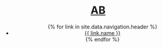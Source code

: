 <header class="header">
	<div class="container">
		<h1 class="header_title">
			<a href="/">
				<span class="header_title-short">AB</span>
				<!-- <span class="header__title-full">Axel Buob</span> -->
			</a>
		</h1>
		<div id="navbar_toggle" class="navbar_toggle">
				<div class="navbar_toggle_inner"></div>
				<div class="navbar_toggle_inner"></div>
		</div>
		<nav id="navbar" class="navbar">
			<ul>
				{% for link in site.data.navigation.header %}
				<li><a class="navbar_link" href="{{ link.href }}">{{ link.name }}</a></li>
				{% endfor %}
			</ul>
		</nav>
	</div>
</header>
